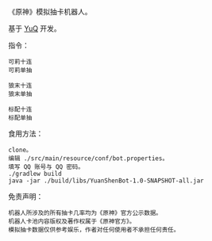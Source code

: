 《原神》模拟抽卡机器人。

基于 [YuQ](https://github.com/YuQWorks/YuQ) 开发。

指令：
```
可莉十连
可莉单抽

狼末十连
狼末单抽

标配十连
标配单抽
```

食用方法：
```
clone。
编辑 ./src/main/resource/conf/bot.properties。
填写 QQ 账号与 QQ 密码。
./gradlew build
java -jar ./build/libs/YuanShenBot-1.0-SNAPSHOT-all.jar
```

免责声明：
```
机器人所涉及的所有抽卡几率均为《原神》官方公示数据。
机器人卡池内容版权及著作权属于《原神官方》。
模拟抽卡数据仅供参考娱乐，作者对任何使用者不承担任何责任。
```